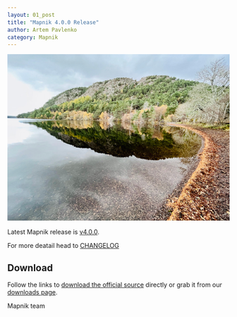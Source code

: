 ```yaml
---
layout: 01_post
title: "Mapnik 4.0.0 Release"
author: Artem Pavlenko
category: Mapnik
---
```


![image](/images/migdale-800x600.jpg)

Latest Mapnik release is [v4.0.0](https://github.com/mapnik/mapnik/releases/tag/v4.0.0).

For more deatail head to  [CHANGELOG](https://github.com/mapnik/mapnik/blob/v4.0.0/CHANGELOG.md#310)

## Download

Follow the links to [download the official source](https://github.com/mapnik/mapnik/releases/tag/v4.0.0) directly or grab it from our [downloads page](/pages/downloads.html).

Mapnik team
